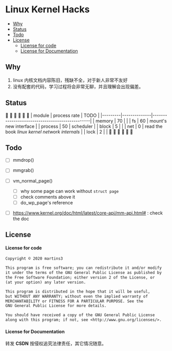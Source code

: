 # Linux Kernel Hacks

<!-- vim-markdown-toc GitLab -->

- [Why](#why)
- [Status](#status)
- [Todo](#todo)
- [License](#license)
    - [License for code](#license-for-code)
    - [License for Documentation](#license-for-documentation)

<!-- vim-markdown-toc -->


## Why
1. linux 内核文档内容陈旧，残缺不全，对于新人非常不友好
2. 没有配套的代码，学习过程将会非常无聊，并且理解会出现偏差。

## Status
🚧 🚧 🚧 🚧 🚧 🚧 
| module  | process rate | TODO                                           |
|---------|--------------|------------------------------------------------|
| memory  | 70           |                                                |
| fs      | 60           | mount's new interface                          |
| process | 50           | scheduler                                      |
| block   | 5            |                                                |
| net     | 0            | read the book *linux kernel network internals* |
| lock    | 2            |                                                |
🚧 🚧 🚧 🚧 🚧 🚧 

## Todo
- [ ] mmdrop()
- [ ] mmgrab()
- [ ] vm_normal_page()
  - [ ] why some page can work without `struct page`
  - [ ] check comments above it
  - [ ] do_wp_page's reference

- [ ] https://www.kernel.org/doc/html/latest/core-api/mm-api.html# : check the doc


## License
#### License for code
```txt
Copyright © 2020 martins3

This program is free software; you can redistribute it and/or modify
it under the terms of the GNU General Public License as published by
the Free Software Foundation; either version 2 of the License, or
(at your option) any later version.

This program is distributed in the hope that it will be useful,
but WITHOUT ANY WARRANTY; without even the implied warranty of
MERCHANTABILITY or FITNESS FOR A PARTICULAR PURPOSE. See the
GNU General Public License for more details.

You should have received a copy of the GNU General Public License
along with this program; if not, see <http://www.gnu.org/licenses/>.
```
#### License for Documentation
转发 **CSDN** 按侵权追究法律责任，其它情况随意。
